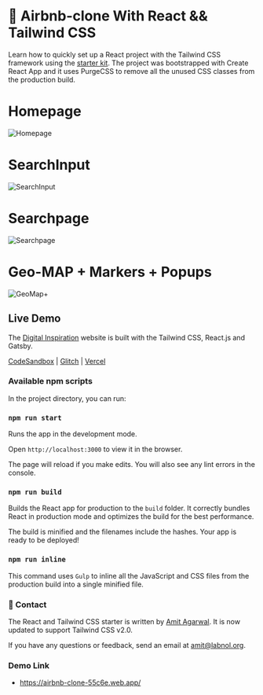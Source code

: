 # 🚀 Airbnb-clone With React && Tailwind CSS

Learn how to quickly set up a React project with the Tailwind CSS framework using the [starter kit](https://github.com/labnol/react-tailwind). The project was bootstrapped with Create React App and it uses PurgeCSS to remove all the unused CSS classes from the production build.


# Homepage

![Homepage](Homepage.jpeg)
# SearchInput

![SearchInput](SearchInput.jpeg)
# Searchpage

![Searchpage](Searchpage.jpeg)

# Geo-MAP + Markers + Popups

![GeoMap+](GeoMap+.jpeg)


## Live Demo

The [Digital Inspiration](https://digitalinspiration.com/) website is built with the Tailwind CSS, React.js and Gatsby.

[CodeSandbox](https://codesandbox.io/s/github/labnol/react-tailwind) | [Glitch](https://glitch.com/edit/#!/remix/react-tailwindcss) | [Vercel](https://csb-ggfl7-ipit3clvr.vercel.app/)

### Available npm scripts

In the project directory, you can run:

### `npm run start`

Runs the app in the development mode.

Open `http://localhost:3000` to view it in the browser.

The page will reload if you make edits. You will also see any lint errors in the console.

### `npm run build`

Builds the React app for production to the `build` folder. It correctly bundles React in production mode and optimizes the build for the best performance.

The build is minified and the filenames include the hashes. Your app is ready to be deployed!

### `npm run inline`

This command uses `Gulp` to inline all the JavaScript and CSS files from the production build into a single minified file.

### 📧 Contact

The React and Tailwind CSS starter is written by [Amit Agarwal](https://www.labnol.org/about). It is now updated to support Tailwind CSS v2.0.

If you have any questions or feedback, send an email at [amit@labnol.org](mailto:amit@labnol.org?subject=Tailwind+React).



### Demo Link

-  https://airbnb-clone-55c6e.web.app/


